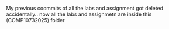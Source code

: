 My previous coommits of all the labs and assignment got deleted accidentally..
now all the labs and assignmetn are inside this (COMP10732025) folder
